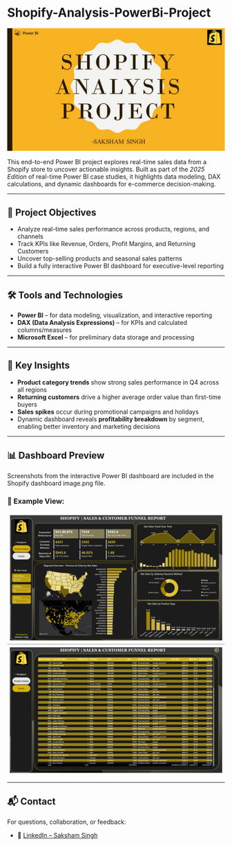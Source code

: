 # Shopify-Analysis-PowerBi-Project
![Front](https://github.com/saksham2508/Shopify-Analysis-PowerBi-Project/blob/main/Project%20Front%20image.jpg)

This end-to-end Power BI project explores real-time sales data from a Shopify store to uncover actionable insights. Built as part of the *2025 Edition* of real-time Power BI case studies, it highlights data modeling, DAX calculations, and dynamic dashboards for e-commerce decision-making.

---

## 🎯 Project Objectives

- Analyze real-time sales performance across products, regions, and channels  
- Track KPIs like Revenue, Orders, Profit Margins, and Returning Customers  
- Uncover top-selling products and seasonal sales patterns  
- Build a fully interactive Power BI dashboard for executive-level reporting

---

## 🛠 Tools and Technologies

- **Power BI** – for data modeling, visualization, and interactive reporting  
- **DAX (Data Analysis Expressions)** – for KPIs and calculated columns/measures  
- **Microsoft Excel** – for preliminary data storage and processing

---

## 🚀 Key Insights

- **Product category trends** show strong sales performance in Q4 across all regions  
- **Returning customers** drive a higher average order value than first-time buyers  
- **Sales spikes** occur during promotional campaigns and holidays  
- Dynamic dashboard reveals **profitability breakdown** by segment, enabling better inventory and marketing decisions

---

## 📊 Dashboard Preview

Screenshots from the interactive Power BI dashboard are included in the Shopify dashboard image.png file.
### 🔹 Example View:

![Shopify Dashboard](https://github.com/saksham2508/Shopify-Analysis-PowerBi-Project/blob/main/Shopify%20dashboard%20image.png)
![Shopify Dashboard2](https://github.com/saksham2508/Shopify-Analysis-PowerBi-Project/blob/main/Shopify%20dashboard%20image%202.png)

---

## 📬 Contact

For questions, collaboration, or feedback:

- 🔗 [LinkedIn – Saksham Singh](https://www.linkedin.com/in/saksham-singh-3015b0265/)  
